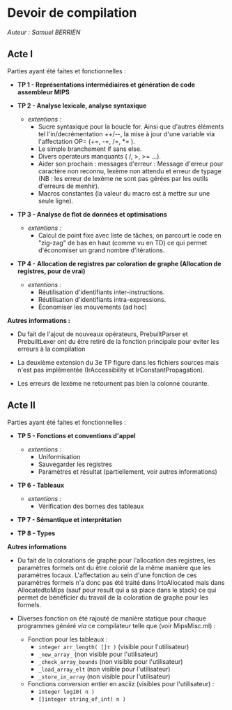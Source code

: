 # Devoir de compilation
_Auteur : Samuel BERRIEN_

## Acte I

Parties ayant été faites et fonctionnelles :
+ **TP 1 - Représentations intermédiaires et génération de code assembleur MIPS**

+ **TP 2 - Analyse lexicale, analyse syntaxique**
  - _extentions :_
    - Sucre syntaxique pour la boucle for.
      Ainsi que d'autres éléments tel l'in/decrémentation ++/--,
      la mise à jour d'une variable via l'affectation OP=
      (+=, -=, /=, \*= ).
    - Le simple branchement if sans else.
    - Divers operateurs manquants ( /, >, >= ...).
    - Aider son prochain : messages d'erreur :
      Message d'erreur pour caractère non reconnu,
      lexème non attendu et erreur de typage
      (NB : les erreur de lexème ne sont pas gérées par les outils
      d'erreurs de menhir).
    - Macros constantes (la valeur du macro est à mettre sur
      une seule ligne).

+ **TP 3 - Analyse de flot de données et optimisations**
  - _extentions :_
    - Calcul de point fixe avec liste de tâches, on parcourt le
      code en "zig-zag" de bas en haut (comme vu en TD) ce qui
      permet d'économiser un grand nombre d'itérations.

+ **TP 4 - Allocation de registres par coloration de graphe (Allocation de
  registres, pour de vrai)**
  - _extentions :_
    - Réutilisation d'identifiants inter-instructions.
    - Réutilisation d'identifiants intra-expressions.
    - Économiser les mouvements (ad hoc)

**Autres informations :**
+ Du fait de l'ajout de nouveaux opérateurs, PrebuiltParser et PrebuiltLexer
ont du être retiré de la fonction principale pour eviter les erreurs à
la compilation

+ La deuxième extension du 3e TP figure dans les fichiers sources mais n'est
pas implémentée (IrAccessibility et IrConstantPropagation).

+ Les erreurs de lexème ne retournent pas bien la colonne courante.

## Acte II

Parties ayant été faites et fonctionnelles :
+ **TP 5 - Fonctions et conventions d'appel**
  - _extentions :_
    - Uniformisation
    - Sauvegarder les registres
    - Paramètres et résultat (partiellement, voir autres informations)

+ **TP 6 - Tableaux**
  - _extentions :_
    - Vérification des bornes des tableaux

+ **TP 7 - Sémantique et interprétation**

+ **TP 8 - Types**

**Autres informations**
+ Du fait de la colorations de graphe pour l'allocation des registres,
les paramètres formels ont du être colorié de la même manière que
les paramètres locaux. L'affectation au sein d'une fonction de ces paramètres
formels n'a donc pas été traité dans IrtoAllocated mais dans AllocatedtoMips
(sauf pour result qui a sa place dans le stack) ce qui permet de bénéficier
du travail de la coloration de graphe pour les formels.

+ Diverses fonction on été rajouté de manière statique pour chaque programmes
généré _via_ ce compilateur telle que (voir MipsMisc.ml) :
  - Fonction pour les tableaux :
    - `integer arr_length( []τ )` (visible pour l'utilisateur)
    - `_new_array_`            (non visible pour l'utilisateur)
    - `_check_array_bounds`    (non visible pour l'utilisateur)
    - `_load_array_elt`           (non visible pour l'utilisateur)
    - `_store_in_array`           (non visible pour l'utilisateur)
  - Fonctions conversion entier en asciiz (visibles pour l'utilisateur) :
    - `integer log10( n )`          
    - `[]integer string_of_int( n )`
